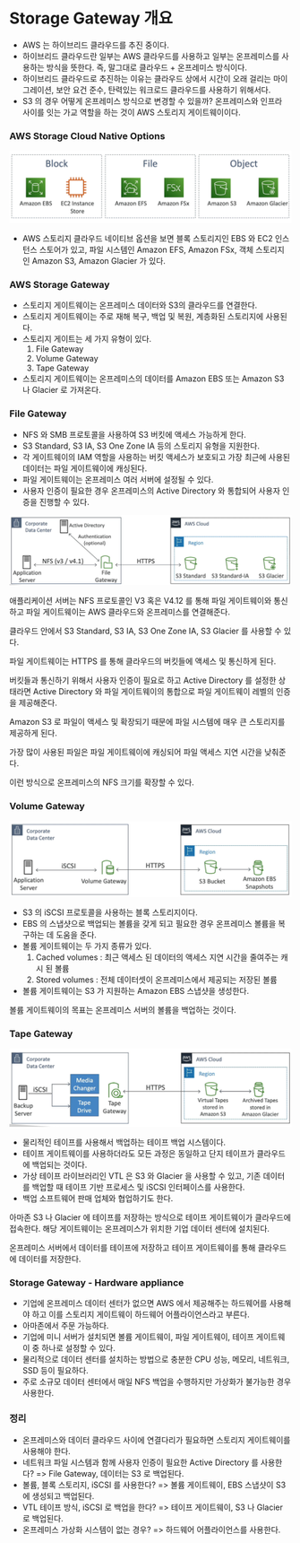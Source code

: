 # Storage Gateway 개요

- AWS 는 하이브리드 클라우드를 추진 중이다.
- 하이브리드 클라우드란 일부는 AWS 클라우드를 사용하고 일부는 온프레미스를 사용하는 방식을 뜻한다. 즉, 말그대로 클라우드 + 온프레미스 방식이다.
- 하이브리드 클라우드로 추진하는 이유는 클라우드 상에서 시간이 오래 걸리는 마이그레이션, 보안 요건 준수, 탄력있는 워크로드 클라우드를 사용하기 위해서다.
- S3 의 경우 어떻게 온프레미스 방식으로 변경할 수 있을까? 온프레미스와 인프라 사이를 잇는 가교 역할을 하는 것이 AWS 스토리지 게이트웨이이다.

### AWS Storage Cloud Native Options

![](images/3.png)

- AWS 스토리지 클라우드 네이티브 옵션을 보면 블록 스토리지인 EBS 와 EC2 인스턴스 스토어가 있고, 파일 시스템인 Amazon EFS, Amazon FSx, 객체 스토리지인 Amazon S3, Amazon Glacier 가 있다.

### AWS Storage Gateway

- 스토리지 게이트웨이는 온프레미스 데이터와 S3의 클라우드를 연결한다.
- 스토리지 게이트웨이는 주로 재해 복구, 백업 및 복원, 계층화된 스토리지에 사용된다.
- 스토리지 게이트는 세 가지 유형이 있다.
  1. File Gateway 
  2. Volume Gateway 
  3. Tape Gateway
- 스토리지 게이트웨이는 온프레미스의 데이터를 Amazon EBS 또는 Amazon S3 나 Glacier 로 가져온다.

### File Gateway

- NFS 와 SMB 프로토콜을 사용하여 S3 버킷에 액세스 가능하게 한다.
- S3 Standard, S3 IA, S3 One Zone IA 등의 스토리지 유형을 지원한다.
- 각 게이트웨이의 IAM 역할을 사용하는 버킷 액세스가 보호되고 가장 최근에 사용된 데이터는 파일 게이트웨이에 캐싱된다.
- 파일 게이트웨이는 온프레미스 여러 서버에 설정될 수 있다.
- 사용자 인증이 필요한 경우 온프레미스의 Active Directory 와 통합되어 사용자 인증을 진행할 수 있다.

![](images/4.png)

애플리케이션 서버는 NFS 프로토콜인 V3 혹은 V4.12 를 통해 파일 게이트웨이와 통신하고 파일 게이트웨이는 AWS 클라우드와 온프레미스를 연결해준다.

클라우드 안에서 S3 Standard, S3 IA, S3 One Zone IA, S3 Glacier 를 사용할 수 있다.

파일 게이트웨이는 HTTPS 를 통해 클라우드의 버킷들에 액세스 및 통신하게 된다. 

버킷들과 통신하기 위해서 사용자 인증이 필요로 하고 Active Directory 를 설정한 상태라면 Active Directory 와 파일 게이트웨이의 통합으로 파일 게이트웨이 레벨의 인증을 제공해준다.

Amazon S3 로 파일이 액세스 및 확장되기 때문에 파일 시스템에 매우 큰 스토리지를 제공하게 된다.

가장 많이 사용된 파일은 파일 게이트웨이에 캐싱되어 파일 액세스 지연 시간을 낮춰준다.

이런 방식으로 온프레미스의 NFS 크기를 확장할 수 있다.

### Volume Gateway

![](images/5.png)

- S3 의 iSCSI 프로토콜을 사용하는 블록 스토리지이다.
- EBS 의 스냅샷으로 백업되는 볼륨을 갖게 되고 필요한 경우 온프레미스 볼륨을 복구하는 데 도움을 준다.
- 볼륨 게이트웨이는 두 가지 종류가 있다.
  1. Cached volumes : 최근 액세스 된 데이터의 액세스 지연 시간을 줄여주는 캐시 된 볼륨 
  2. Stored volumes : 전체 데이터셋이 온프레미스에서 제공되는 저장된 볼륨
- 볼륨 게이트웨이는 S3 가 지원하는 Amazon EBS 스냅샷을 생성한다.

볼륨 게이트웨이의 목표는 온프레미스 서버의 볼륨을 백업하는 것이다.

### Tape Gateway

![](images/6.png)

- 물리적인 테이프를 사용해서 백업하는 테이프 백업 시스템이다.
- 테이프 게이트웨이를 사용하더라도 모든 과정은 동일하고 단지 테이프가 클라우드에 백업되는 것이다.
- 가상 테이프 라이브러리인 VTL 은 S3 와 Glacier 을 사용할 수 있고, 기존 데이터를 백업할 때 테이프 기반 프로세스 및 iSCSI 인터페이스를 사용한다.
- 백업 소프트웨어 판매 업체와 협업하기도 한다.

아마존 S3 나 Glacier 에 테이프를 저장하는 방식으로 테이프 게이트웨이가 클라우드에 접속한다. 해당 게이트웨이는 온프레미스가 위치한 기업 데이터 센터에 설치된다.

온프레미스 서버에서 데이터를 테이프에 저장하고 테이프 게이트웨이를 통해 클라우드에 데이터를 저장한다.

### Storage Gateway - Hardware appliance

- 기업에 온프레미스 데이터 센터가 없으면 AWS 에서 제공해주는 하드웨어를 사용해야 하고 이를 스토리지 게이트웨이 하드웨어 어플라이언스라고 부른다.
- 아마존에서 주문 가능하다.
- 기업에 미니 서버가 설치되면 볼륨 게이트웨이, 파일 게이트웨이, 테이프 게이트웨이 중 하나로 설정할 수 있다.
- 물리적으로 데이터 센터를 설치하는 방법으로 충분한 CPU 성능, 메모리, 네트워크, SSD 등이 필요하다.
- 주로 소규모 데이터 센터에서 매일 NFS 백업을 수행하지만 가상화가 불가능한 경우 사용한다.

### 정리

- 온프레미스와 데이터 클라우드 사이에 연결다리가 필요하면 스토리지 게이트웨이를 사용해야 한다.
- 네트워크 파일 시스템과 함께 사용자 인증이 필요한 Active Directory 를 사용한다? => File Gateway, 데이터는 S3 로 백업된다.
- 볼륨, 블록 스토리지, iSCSI 를 사용한다? => 볼륨 게이트웨이, EBS 스냅샷이 S3 에 생성되고 백업된다.
- VTL 테이프 방식, iSCSI 로 백업을 한다? => 테이프 게이트웨이, S3 나 Glacier 로 백업된다.
- 온프레미스 가상화 시스템이 없는 경우? => 하드웨어 어플라이언스를 사용한다.